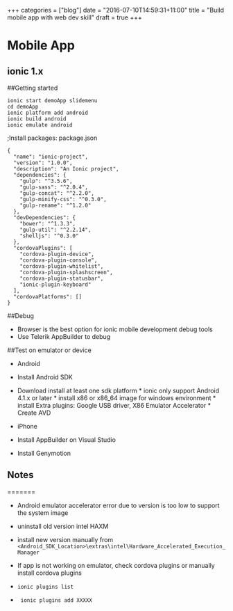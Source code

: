 +++
categories = ["blog"]
date = "2016-07-10T14:59:31+11:00"
title = "Build mobile app with web dev skill"
draft = true
+++

# Mobile App 

## ionic 1.x

##Getting started
```
ionic start demoApp slidemenu
cd demoApp
ionic platform add android 
ionic build android 
ionic emulate android 
```

;Install packages:  package.json


```
{
  "name": "ionic-project",
  "version": "1.0.0",
  "description": "An Ionic project",
  "dependencies": {
    "gulp": "^3.5.6",
    "gulp-sass": "^2.0.4",
    "gulp-concat": "^2.2.0",
    "gulp-minify-css": "^0.3.0",
    "gulp-rename": "^1.2.0"
  },
  "devDependencies": {
    "bower": "^1.3.3",
    "gulp-util": "^2.2.14",
    "shelljs": "^0.3.0"
  },
  "cordovaPlugins": [
    "cordova-plugin-device",
    "cordova-plugin-console",
    "cordova-plugin-whitelist",
    "cordova-plugin-splashscreen",
    "cordova-plugin-statusbar",
    "ionic-plugin-keyboard"
  ],
  "cordovaPlatforms": []
}

```
##Debug
*  Browser is the best option for ionic mobile development debug tools
*  Use Telerik AppBuilder to debug


##Test on emulator or device

*  Android 
  *  Install Android SDK
  *  Download install at least one sdk platform
    *  ionic only support Android 4.1.x or later
    *  install x86 or x86_64 image for windows environment
    *  install Extra plugins: Google USB driver, X86 Emulator Accelerator
    *  Create AVD 

*  iPhone
  *  Install AppBuilder on Visual Studio
  *  Install Genymotion 



## Notes
=======

*  Android emulator accelerator error due to version is too low to support the system image
*   uninstall old version intel HAXM 
*   install new version manually from `<Android_SDK_Location>\extras\intel\Hardware_Accelerated_Execution_Manager`


*  If app is not working on emulator, check cordova plugins or manually install cordova plugins

*   ` ionic plugins list `
*   ` ionic plugins add XXXXX`


